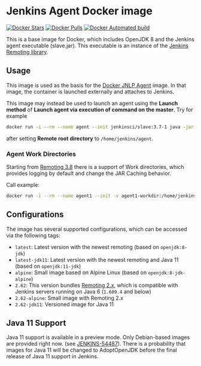 Jenkins Agent Docker image
===

[![Docker Stars](https://img.shields.io/docker/stars/jenkinsci/slave.svg)](https://hub.docker.com/r/jenkinsci/slave/)
[![Docker Pulls](https://img.shields.io/docker/pulls/jenkinsci/slave.svg)](https://hub.docker.com/r/jenkinsci/slave/)
[![Docker Automated build](https://img.shields.io/docker/automated/jenkinsci/slave.svg)](https://hub.docker.com/r/jenkinsci/slave/)

This is a base image for Docker, which includes OpenJDK 8 and the Jenkins agent executable (slave.jar).
This executable is an instance of the [Jenkins Remoting library](https://github.com/jenkinsci/remoting).

## Usage

This image is used as the basis for the [Docker JNLP Agent](https://github.com/jenkinsci/docker-jnlp-slave/) image.
In that image, the container is launched externally and attaches to Jenkins.

This image may instead be used to launch an agent using the **Launch method** of **Launch agent via execution of command on the master**. Try for example

```sh
docker run -i --rm --name agent --init jenkinsci/slave:3.7-1 java -jar /usr/share/jenkins/slave.jar
```

after setting **Remote root directory** to `/home/jenkins/agent`.

### Agent Work Directories

Starting from [Remoting 3.8](https://github.com/jenkinsci/remoting/blob/master/CHANGELOG.md#38) there is a support of Work directories, 
which provides logging by default and change the JAR Caching behavior.

Call example:

```sh
docker run -i --rm --name agent1 --init -v agent1-workdir:/home/jenkins/agent jenkinsci/slave:3.10-1 java -jar /usr/share/jenkins/slave.jar -workDir /home/jenkins/agent
```

## Configurations

The image has several supported configurations, which can be accessed via the following tags:

* `latest`: Latest version with the newest remoting (based on `openjdk:8-jdk`)
* `latest-jdk11`: Latest version with the newest remoting and Java 11 (based on `openjdk:11-jdk`)
* `alpine`: Small image based on Alpine Linux (based on `openjdk:8-jdk-alpine`)
* `2.62`: This version bundles [Remoting 2.x](https://github.com/jenkinsci/remoting#remoting-2]), which is compatible with Jenkins servers running on Java 6 (`1.609.4` and below)
* `2.62-alpine`: Small image with Remoting 2.x
* `2.62-jdk11`: Versioned image for Java 11

## Java 11 Support

Java 11 support is available in a preview mode.
Only Debian-based images are provided right now.
(see [JENKINS-54487](https://issues.jenkins-ci.org/browse/JENKINS-54487)).
There is a probability that images for Java 11 will be changed to AdoptOpenJDK
before the final release of Java 11 support in Jenkins.
